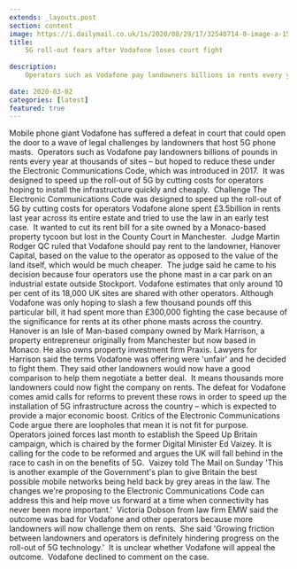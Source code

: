 ```yaml
---
extends: _layouts.post
section: content
image: https://i.dailymail.co.uk/1s/2020/08/29/17/32540714-0-image-a-158_1598718604579.jpg 
title: 
	5G roll-out fears after Vodafone loses court fight
       
description: 
	Operators such as Vodafone pay landowners billions in rents every year at thousands of sites - but hoped to reduce these under the Electronic Communications Code, introduced in 2017.
       
date: 2020-03-02 
categories: [latest] 
featured: true 
--- 
```

Mobile phone giant Vodafone has suffered a defeat in court that could open the door to a wave of legal challenges by landowners that host 5G phone masts.&nbsp;
Operators such as Vodafone pay landowners billions of pounds in rents every year at thousands of sites &ndash; but hoped to reduce these under the Electronic Communications Code, which was introduced in 2017.&nbsp;
It was designed to speed up the roll-out of 5G by cutting costs for operators hoping to install the infrastructure quickly and cheaply.&nbsp;
Challenge The Electronic Communications Code&nbsp;was designed to speed up the roll-out of 5G by cutting costs for operators
Vodafone alone spent &pound;3.5billion in rents last year across its entire estate and tried to use the law in an early test case.&nbsp;
It wanted to cut its rent bill for a site owned by a Monaco-based property tycoon but lost in the County Court in Manchester.&nbsp;
Judge Martin Rodger QC ruled that Vodafone should pay rent to the landowner, Hanover Capital, based on the value to the operator as opposed to the value of the land itself, which would be much cheaper.&nbsp;
The judge said he came to his decision because four operators use the phone mast in a car park on an industrial estate outside Stockport. Vodafone estimates that only around 10 per cent of its 18,000 UK sites are shared with other operators. Although Vodafone was only&nbsp;hoping to slash a few thousand pounds off this particular bill, it had spent more than &pound;300,000 fighting the case because of the significance for rents at its other phone masts across the country.&nbsp;
Hanover is an Isle of Man-based company owned by Mark Harrison, a property entrepreneur originally from Manchester but now based in Monaco. He also owns property investment firm Praxis. Lawyers for Harrison said the terms Vodafone was offering&nbsp;were &#039;unfair&#039; and he decided to fight them. They said other landowners would now have a good comparison to help them negotiate a better deal.&nbsp;
It means thousands more landowners could now fight the company on rents.
The defeat for Vodafone comes amid calls for reforms to prevent these rows in order to speed up the installation of 5G infrastructure across the country &ndash; which is expected to provide a major economic boost. Critics of the Electronic Communications Code argue there are loopholes that mean it is not fit for purpose.&nbsp;
Operators joined forces last month to establish the Speed Up Britain campaign, which is chaired by the former Digital Minister Ed Vaizey. It is calling for the code to be reformed and argues the UK will fall behind in the race to cash in on the benefits of 5G.&nbsp;
Vaizey told The Mail on Sunday &#039;This is another example of the Government&#039;s plan to give Britain the best possible mobile networks being held back by grey areas in the law. The changes we&#039;re proposing to the Electronic Communications Code can address this and help move us forward at a time when connectivity has never been more important.&#039;&nbsp;
Victoria Dobson from law firm EMW said the outcome was bad for Vodafone and other operators because more landowners will now challenge them on rents.&nbsp;
She said &#039;Growing friction between landowners and operators is definitely hindering progress on the roll-out of 5G technology.&#039;&nbsp;
It is unclear whether Vodafone will appeal the outcome.&nbsp;
Vodafone declined to comment on the case.
